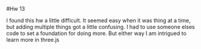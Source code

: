 #Hw 13



 I found this hw a little difficult. It seemed easy when it was thing at a time, but adding multiple things got a little confusing. I had to use someone elses code to set a foundation for doing more. But either way I am intrigued to learn more in three.js
